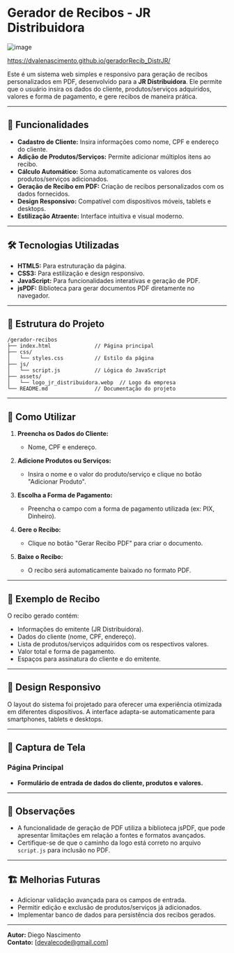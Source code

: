 # Gerador de Recibos - JR Distribuidora

![image](https://github.com/user-attachments/assets/aca818c3-ffe7-4a9b-ba79-58ceefa9479a)

https://dvalenascimento.github.io/geradorRecib_DistrJR/

Este é um sistema web simples e responsivo para geração de recibos personalizados em PDF, desenvolvido para a **JR Distribuidora**. Ele permite que o usuário insira os dados do cliente, produtos/serviços adquiridos, valores e forma de pagamento, e gere recibos de maneira prática.

---

## 🎯 **Funcionalidades**

- **Cadastro de Cliente:** Insira informações como nome, CPF e endereço do cliente.
- **Adição de Produtos/Serviços:** Permite adicionar múltiplos itens ao recibo.
- **Cálculo Automático:** Soma automaticamente os valores dos produtos/serviços adicionados.
- **Geração de Recibo em PDF:** Criação de recibos personalizados com os dados fornecidos.
- **Design Responsivo:** Compatível com dispositivos móveis, tablets e desktops.
- **Estilização Atraente:** Interface intuitiva e visual moderno.

---

## 🛠️ **Tecnologias Utilizadas**

- **HTML5:** Para estruturação da página.
- **CSS3:** Para estilização e design responsivo.
- **JavaScript:** Para funcionalidades interativas e geração de PDF.
- **jsPDF:** Biblioteca para gerar documentos PDF diretamente no navegador.

---

## 📂 **Estrutura do Projeto**

```
/gerador-recibos
├── index.html              // Página principal
├── css/
│   └── styles.css          // Estilo da página
├── js/
│   └── script.js           // Lógica do JavaScript
├── assets/
│   └── logo_jr_distribuidora.webp  // Logo da empresa
└── README.md               // Documentação do projeto
```

---

## 🚀 **Como Utilizar**

1. **Preencha os Dados do Cliente:**
   - Nome, CPF e endereço.

2. **Adicione Produtos ou Serviços:**
   - Insira o nome e o valor do produto/serviço e clique no botão "Adicionar Produto".

3. **Escolha a Forma de Pagamento:**
   - Preencha o campo com a forma de pagamento utilizada (ex: PIX, Dinheiro).

4. **Gere o Recibo:**
   - Clique no botão "Gerar Recibo PDF" para criar o documento.

5. **Baixe o Recibo:**
   - O recibo será automaticamente baixado no formato PDF.

---

## 📑 **Exemplo de Recibo**

O recibo gerado contém:

- Informações do emitente (JR Distribuidora).
- Dados do cliente (nome, CPF, endereço).
- Lista de produtos/serviços adquiridos com os respectivos valores.
- Valor total e forma de pagamento.
- Espaços para assinatura do cliente e do emitente.

---

## 📱 **Design Responsivo**

O layout do sistema foi projetado para oferecer uma experiência otimizada em diferentes dispositivos. A interface adapta-se automaticamente para smartphones, tablets e desktops.

---

## 📸 **Captura de Tela**

### Página Principal
- **Formulário de entrada de dados do cliente, produtos e valores.**

---

## 📝 **Observações**

- A funcionalidade de geração de PDF utiliza a biblioteca jsPDF, que pode apresentar limitações em relação a fontes e formatos avançados.
- Certifique-se de que o caminho da logo está correto no arquivo `script.js` para inclusão no PDF.

---

## 🏗️ **Melhorias Futuras**

- Adicionar validação avançada para os campos de entrada.
- Permitir edição e exclusão de produtos/serviços já adicionados.
- Implementar banco de dados para persistência dos recibos gerados.

---

**Autor:** Diego Nascimento  
**Contato:** [devalecode@gmail.com]
